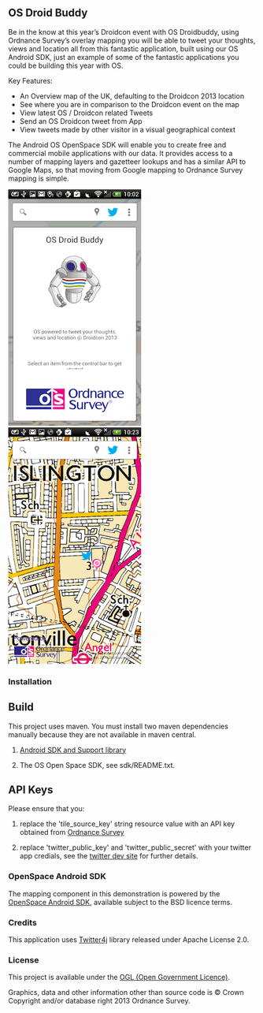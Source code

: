 OS Droid Buddy
-------

Be in the know at this year’s Droidcon event with OS Droidbuddy, using Ordnance Survey’s overlay mapping you will be able to tweet your thoughts, views and location all from this fantastic application, built using our OS Android SDK, just an example of some of the fantastic applications you could be building this year with OS.

Key Features:

* An Overview map of the UK, defaulting to the Droidcon 2013 location
* See where you are in comparison to the Droidcon event on the map
* View latest OS / Droidcon related Tweets
* Send an OS Droidcon tweet from App
* View tweets made by other visitor in a visual geographical context

The Android OS OpenSpace SDK will enable you to create free and commercial mobile applications with our data. It provides access to a number of mapping layers and gazetteer lookups and has a similar API to Google Maps, so that moving from Google mapping to Ordnance Survey mapping is simple.

![Splash-ScreenShot](https://github.com/OrdnanceSurvey/OS-Droid-Buddy/raw/master/srcsht-splash.png "Screenshot of splash screen")
![Map-ScreenShot](https://github.com/OrdnanceSurvey/OS-Droid-Buddy/raw/master/srcsht-map.png "Screenshot of map")

### Installation

## Build
This project uses maven.  You must install two maven dependencies manually because they are not available in maven central.

1. [Android SDK and Support library](https://github.com/mosabua/maven-android-sdk-deployer)

2. The OS Open Space SDK, see sdk/README.txt.

## API Keys

Please ensure that you:

1. replace the 'tile_source_key' string resource value with an API key obtained from [Ordnance Survey](https://openspaceregister.ordnancesurvey.co.uk/osmapapi/register.do)

2. replace 'twitter_public_key' and 'twitter_public_secret' with your twitter app credials, see the [twitter dev site](https://dev.twitter.com/) for further details.


### OpenSpace Android SDK

The mapping component in this demonstration is powered by the [OpenSpace Android SDK][1], available subject to the BSD licence terms.

### Credits

This application uses [Twitter4j][3] library released under Apache License 2.0.

### License

This project is available under the [OGL (Open Government Licence)][2].

Graphics, data and other information other than source code is © Crown Copyright and/or database right 2013 Ordnance Survey.

[1]: https://github.com/OrdnanceSurvey/openspace-android-sdk
[2]: http://www.nationalarchives.gov.uk/doc/open-government-licence/version/2/
[3]: http://twitter4j.org/en/
